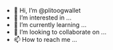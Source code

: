 - 👋 Hi, I’m @plitoogwallet
- 👀 I’m interested in ...
- 🌱 I’m currently learning ...
- 💞️ I’m looking to collaborate on ...
- 📫 How to reach me ...

<!---
plitoogwallet/plitoogwallet is a ✨ special ✨ repository because its `README.md` (this file) appears on your GitHub profile.
You can click the Preview link to take a look at your changes.
--->
